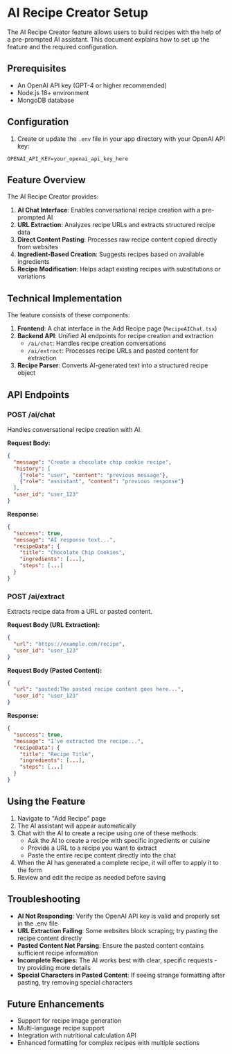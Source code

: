# AI Recipe Creator Setup

The AI Recipe Creator feature allows users to build recipes with the help of a pre-prompted AI assistant. This document explains how to set up the feature and the required configuration.

## Prerequisites

- An OpenAI API key (GPT-4 or higher recommended)
- Node.js 18+ environment
- MongoDB database

## Configuration

1. Create or update the `.env` file in your app directory with your OpenAI API key:

```
OPENAI_API_KEY=your_openai_api_key_here
```

## Feature Overview

The AI Recipe Creator provides:

1. **AI Chat Interface**: Enables conversational recipe creation with a pre-prompted AI
2. **URL Extraction**: Analyzes recipe URLs and extracts structured recipe data
3. **Direct Content Pasting**: Processes raw recipe content copied directly from websites
4. **Ingredient-Based Creation**: Suggests recipes based on available ingredients
5. **Recipe Modification**: Helps adapt existing recipes with substitutions or variations

## Technical Implementation

The feature consists of these components:

1. **Frontend**: A chat interface in the Add Recipe page (`RecipeAIChat.tsx`)
2. **Backend API**: Unified AI endpoints for recipe creation and extraction
   - `/ai/chat`: Handles recipe creation conversations
   - `/ai/extract`: Processes recipe URLs and pasted content for extraction
3. **Recipe Parser**: Converts AI-generated text into a structured recipe object

## API Endpoints

### POST /ai/chat

Handles conversational recipe creation with AI.

**Request Body:**

```json
{
  "message": "Create a chocolate chip cookie recipe",
  "history": [
    {"role": "user", "content": "previous message"},
    {"role": "assistant", "content": "previous response"}
  ],
  "user_id": "user_123"
}
```

**Response:**

```json
{
  "success": true,
  "message": "AI response text...",
  "recipeData": {
    "title": "Chocolate Chip Cookies",
    "ingredients": [...],
    "steps": [...]
  }
}
```

### POST /ai/extract

Extracts recipe data from a URL or pasted content.

**Request Body (URL Extraction):**

```json
{
  "url": "https://example.com/recipe",
  "user_id": "user_123"
}
```

**Request Body (Pasted Content):**

```json
{
  "url": "pasted:The pasted recipe content goes here...",
  "user_id": "user_123"
}
```

**Response:**

```json
{
  "success": true,
  "message": "I've extracted the recipe...",
  "recipeData": {
    "title": "Recipe Title",
    "ingredients": [...],
    "steps": [...]
  }
}
```

## Using the Feature

1. Navigate to "Add Recipe" page
2. The AI assistant will appear automatically
3. Chat with the AI to create a recipe using one of these methods:
   - Ask the AI to create a recipe with specific ingredients or cuisine
   - Provide a URL to a recipe you want to extract
   - Paste the entire recipe content directly into the chat
4. When the AI has generated a complete recipe, it will offer to apply it to the form
5. Review and edit the recipe as needed before saving

## Troubleshooting

- **AI Not Responding**: Verify the OpenAI API key is valid and properly set in the .env file
- **URL Extraction Failing**: Some websites block scraping; try pasting the recipe content directly
- **Pasted Content Not Parsing**: Ensure the pasted content contains sufficient recipe information
- **Incomplete Recipes**: The AI works best with clear, specific requests - try providing more details
- **Special Characters in Pasted Content**: If seeing strange formatting after pasting, try removing special characters

## Future Enhancements

- Support for recipe image generation
- Multi-language recipe support
- Integration with nutritional calculation API
- Enhanced formatting for complex recipes with multiple sections

